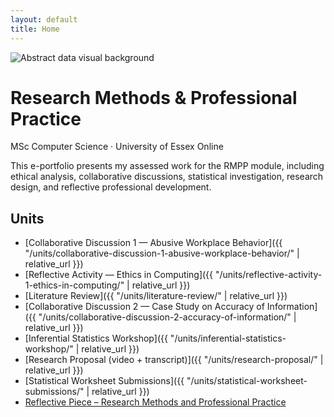 ```yaml
---
layout: default
title: Home
---
```


<div class="hero-landing">
  <img src="{{ '/assets/images/cyber-data.jpg' | relative_url }}" alt="Abstract data visual background" class="hero-bg">
  <div class="hero-overlay">
    <h1>Research Methods &amp; Professional Practice</h1>
    <p>MSc Computer Science · University of Essex Online</p>
    <p class="hero-desc">
      This e-portfolio presents my assessed work for the RMPP module,
      including ethical analysis, collaborative discussions, statistical investigation,
      research design, and reflective professional development.
    </p>
  </div>
</div>

## Units

- [Collaborative Discussion 1 — Abusive Workplace Behavior]({{ "/units/collaborative-discussion-1-abusive-workplace-behavior/" | relative_url }})
- [Reflective Activity — Ethics in Computing]({{ "/units/reflective-activity-1-ethics-in-computing/" | relative_url }})
- [Literature Review]({{ "/units/literature-review/" | relative_url }})
- [Collaborative Discussion 2 — Case Study on Accuracy of Information]({{ "/units/collaborative-discussion-2-accuracy-of-information/" | relative_url }})
- [Inferential Statistics Workshop]({{ "/units/inferential-statistics-workshop/" | relative_url }})
- [Research Proposal (video + transcript)]({{ "/units/research-proposal/" | relative_url }})
- [Statistical Worksheet Submissions]({{ "/units/statistical-worksheet-submissions/" | relative_url }})
- [Reflective Piece – Research Methods and Professional Practice](units/reflective-piece/)


